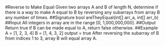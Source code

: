 #Reverse to Make Equal
Given two arrays A and B of length N, determine if there is a way to make A equal to B by reversing any subarrays from array B any number of times.
##Signature
bool areTheyEqual(int[] arr_a, int[] arr_b)
##Input
All integers in array are in the range [0, 1,000,000,000].
##Output
Return true if B can be made equal to A, return false otherwise.
##Example
A = [1, 2, 3, 4]
B = [1, 4, 3, 2]
output = true
After reversing the subarray of B from indices 1 to 3, array B will equal array A.